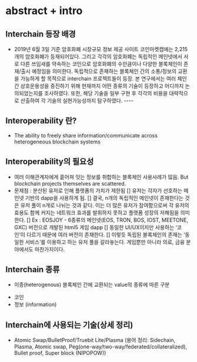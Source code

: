 # abstract + intro

## Interchain 등장 배경
- 2019년 6월 3일 기준 암호화폐 시장규모 정보 제공 사이트 코인마켓캡에는
2,215개의 암호화폐가 등재되어있다. 그리고 각각의 암호화폐는 독립적인 메인넷에서 서로 다른 쓰임새를 약속하는 코인으로 암호화폐의 수만큼이나 다양한 블록체인이 존재/출시 예정임을 의미한다. 독립적으로 존재하는 블록체인 간의 소통/정보의 교환을 가능하게 할 목적으로 interchain 프로젝트들이 등장. 본 연구에서는 여러 체인간 상호운용성을 증진하기 위해 현재까지 어떤 종류의 기술이 등장하고 어디까지 논의되었는지를 조사하였다. 또한, 해당 기술을 일부 구현 후 각각의 비용을 대략적으로 산출하여 각 기술의 실현가능성까지 탐구하였다. ----

## Interoperability 란? 
-	The ability to freely share information/communicate across heterogeneous blockchain systems 

## Interoperability의 필요성 
-	여러 이해관계자에게 흩어져 잇는 정보를 취합하는 블록체인 사용사례가 많음. But blockchain projects themselves are scattered.
-	문제점 : 분산된 유저로 인해 플랫폼의 가치가 제한됨 
[]	유저는 각자가 선호하는 메인넷 기반의 dapp을 사용하게 됨. 
[]	결국, n개의 독립적인 메인넷이 존재한다는 것은 유저 풀이 n개로 나뉘는 것과 같다. 이는 더 많은 유저가 참여함으로써 각 유저의 효용도 함께 커지는 네트워크 효과를 발휘하지 못하고 플랫폼 성장의 저해됨을 의미한다.
[]	Ex : EOSJOY -  6종류의 메인넷(EOS, TRON, BOS, IOST, MEETONE, GXC) 버전으로 개발된 html5 게임 dapp 
[]	동일한 UI/UX이지만 사용하는 ‘코인’이 다르기 때문에 여러 버전이 존재한다. 
[]	이렇듯 독립된 블록체인의 존재는 ‘동일한 서비스’를 이용하고 하는 유저 풀을 갈라놓는다. 게임뿐만 아니라 의료, 금융 분야에서도 마찬가지이다. 

## Interchain 종류  
-	이종(heterogenous) 블록체인 간에 교환되는 value의 종류에 따른 구분
* 코인
*	정보 (information)

## Interchain에 사용되는 기술(상세 정리)
-	Atomic Swap/BulletProof/Truebit Lite/Plasma 
(용어 정리: Sidechain, Plasma, Atomic swap, Peg(one-way/two-way/federated/collateralized), Bullet proof, Super block (NIPOPOW))
